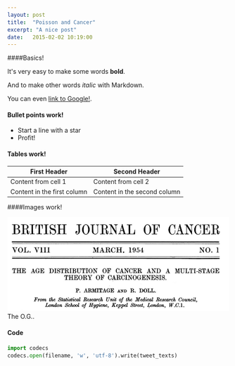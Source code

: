 ```yaml
---
layout: post
title:  "Poisson and Cancer"
excerpt: "A nice post"
date:   2015-02-02 10:19:00
---
```


####Basics!

It's very easy to make some words **bold**.

And to make other words *italic* with Markdown. 

You can even [link to Google!](http://google.com).

#### Bullet points work!

* Start a line with a star
* Profit!

#### Tables work!

First Header | Second Header
------------ | -------------
Content from cell 1 | Content from cell 2
Content in the first column | Content in the second column

####Images work!

<div class="imgcap">
<img src="/assets/cancer_1.jpg">
<div class="thecap">The O.G.</a>.</div>
</div>

#### Code

```python
import codecs
codecs.open(filename, 'w', 'utf-8').write(tweet_texts)
```
